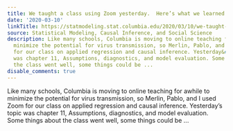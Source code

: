 ```yaml
---
title: We taught a class using Zoom yesterday.  Here’s what we learned.
date: '2020-03-10'
linkTitle: https://statmodeling.stat.columbia.edu/2020/03/10/we-taught-a-class-using-zoom-yesterday-heres-what-we-learned/
source: Statistical Modeling, Causal Inference, and Social Science
description: Like many schools, Columbia is moving to online teaching for awhile to
  minimize the potential for virus transmission, so Merlin, Pablo, and I used Zoom
  for our class on applied regression and causal inference. Yesterday&#8217;s topic
  was chapter 11, Assumptions, diagnostics, and model evaluation. Some things about
  the class went well, some things could be ...
disable_comments: true
---
```

Like many schools, Columbia is moving to online teaching for awhile to minimize the potential for virus transmission, so Merlin, Pablo, and I used Zoom for our class on applied regression and causal inference. Yesterday&#8217;s topic was chapter 11, Assumptions, diagnostics, and model evaluation. Some things about the class went well, some things could be ...